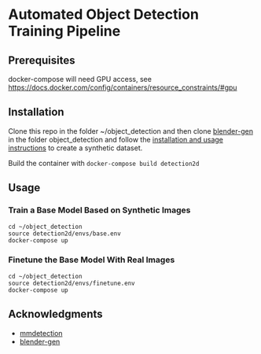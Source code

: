 # Automated Object Detection Training Pipeline
## Prerequisites
docker-compose will need GPU access, see https://docs.docker.com/config/containers/resource_constraints/#gpu

## Installation
Clone this repo in the folder ~/object_detection and then clone [blender-gen](https://github.com/ignc-research/blender-gen) in the folder object_detection and follow the [installation and usage instructions](https://github.com/ignc-research/blender-gen#installation) to create a synthetic dataset.

Build the container with `docker-compose build detection2d`

## Usage
### Train a Base Model Based on Synthetic Images
```
cd ~/object_detection
source detection2d/envs/base.env
docker-compose up
```

### Finetune the Base Model With Real Images
```
cd ~/object_detection
source detection2d/envs/finetune.env
docker-compose up
```

## Acknowledgments
* [mmdetection](https://github.com/open-mmlab/mmdetection)
* [blender-gen](https://github.com/ignc-research/blender-gen)
